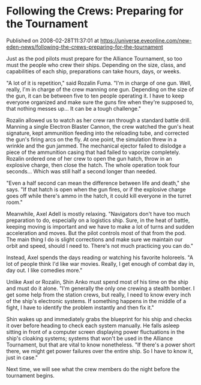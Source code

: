 # Following the Crews: Preparing for the Tournament
Published on 2008-02-28T11:37:01 at https://universe.eveonline.com/new-eden-news/following-the-crews-preparing-for-the-tournament

Just as the pod pilots must prepare for the Alliance Tournament, so too must the people who crew their ships. Depending on the size, class, and capabilities of each ship, preparations can take hours, days, or weeks.

"A lot of it is repetition," said Rozalin Fuma. "I'm in charge of one gun. Well, really, I'm in charge of the crew manning one gun. Depending on the size of the gun, it can be between five to ten people operating it. I have to keep everyone organized and make sure the guns fire when they're supposed to, that nothing messes up... It can be a tough challenge."

Rozalin allowed us to watch as her crew ran through a standard battle drill. Manning a single Electron Blaster Cannon, the crew watched the gun's heat signature, kept ammunition feeding into the reloading tube, and corrected the gun's firing arcs on the fly. At one point, the simulation threw in a wrinkle and the gun jammed. The mechanical ejector failed to dislodge a piece of the ammunition casing that had failed to vaporize completely. Rozalin ordered one of her crew to open the gun hatch, throw in an explosive charge, then close the hatch. The whole operation took four seconds... Which was still half a second longer than needed.

"Even a half second can mean the difference between life and death," she says. "If that hatch is open when the gun fires, or if the explosive charge goes off while there's ammo in the hatch, it could kill everyone in the turret room."

Meanwhile, Axel Adell is mostly relaxing. "Navigators don't have too much preparation to do, especially on a logistics ship. Sure, in the heat of battle, keeping moving is important and we have to make a lot of turns and sudden acceleration and moves. But the pilot controls most of that from the pod. The main thing I do is slight corrections and make sure we maintain our orbit and speed, should I need to. There's not much practicing you can do."

Instead, Axel spends the days reading or watching his favorite holoreels. "A lot of people think I'd like war movies. Really, I get enough of combat day in, day out. I like comedies more."

Unlike Axel or Rozalin, Shin Anko must spend most of his time on the ship and must do it alone. "I'm generally the only one crewing a stealth bomber. I get some help from the station crews, but really, I need to know every inch of the ship's electronic systems. If something happens in the middle of a fight, I have to identify the problem instantly and then fix it."

Shin wakes up and immediately grabs the blueprint for his ship and checks it over before heading to check each system manually. He falls asleep sitting in front of a computer screen displaying power fluctuations in the ship's cloaking systems; systems that won't be used in the Alliance Tournament, but that are vital to know nonetheless. "If there's a power short there, we might get power failures over the entire ship. So I have to know it, just in case."

Next time, we will see what the crew members do the night before the tournament begins.
